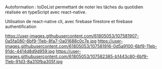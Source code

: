 Autoformation : toDoList permettant de noter les tâches du quotidien réalisée en typeScript avec react-native.

Utilisation de react-native cli, avec firebase firestore et firebase authentification

https://user-images.githubusercontent.com/61805053/107581907-0a5fa080-6bf9-11eb-8fa7-0a01688c0c7e.jpg
https://user-images.githubusercontent.com/61805053/107581916-0d5a9100-6bf9-11eb-91dc-4414d8d9d959.jpg
https://user-images.githubusercontent.com/61805053/107582385-b1443c80-6bf9-11eb-91d3-8a310fba305f.jpg
